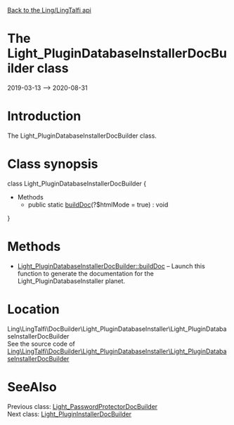 [Back to the Ling/LingTalfi api](https://github.com/lingtalfi/LingTalfi/blob/master/doc/api/Ling/LingTalfi.md)



The Light_PluginDatabaseInstallerDocBuilder class
================
2019-03-13 --> 2020-08-31






Introduction
============

The Light_PluginDatabaseInstallerDocBuilder class.



Class synopsis
==============


class <span class="pl-k">Light_PluginDatabaseInstallerDocBuilder</span>  {

- Methods
    - public static [buildDoc](https://github.com/lingtalfi/LingTalfi/blob/master/doc/api/Ling/LingTalfi/DocBuilder/Light_PluginDatabaseInstaller/Light_PluginDatabaseInstallerDocBuilder/buildDoc.md)(?$htmlMode = true) : void

}






Methods
==============

- [Light_PluginDatabaseInstallerDocBuilder::buildDoc](https://github.com/lingtalfi/LingTalfi/blob/master/doc/api/Ling/LingTalfi/DocBuilder/Light_PluginDatabaseInstaller/Light_PluginDatabaseInstallerDocBuilder/buildDoc.md) &ndash; Launch this function to generate the documentation for the Light_PluginDatabaseInstaller planet.





Location
=============
Ling\LingTalfi\DocBuilder\Light_PluginDatabaseInstaller\Light_PluginDatabaseInstallerDocBuilder<br>
See the source code of [Ling\LingTalfi\DocBuilder\Light_PluginDatabaseInstaller\Light_PluginDatabaseInstallerDocBuilder](https://github.com/lingtalfi/LingTalfi/blob/master/DocBuilder/Light_PluginDatabaseInstaller/Light_PluginDatabaseInstallerDocBuilder.php)



SeeAlso
==============
Previous class: [Light_PasswordProtectorDocBuilder](https://github.com/lingtalfi/LingTalfi/blob/master/doc/api/Ling/LingTalfi/DocBuilder/Light_PasswordProtector/Light_PasswordProtectorDocBuilder.md)<br>Next class: [Light_PluginInstallerDocBuilder](https://github.com/lingtalfi/LingTalfi/blob/master/doc/api/Ling/LingTalfi/DocBuilder/Light_PluginInstaller/Light_PluginInstallerDocBuilder.md)<br>
